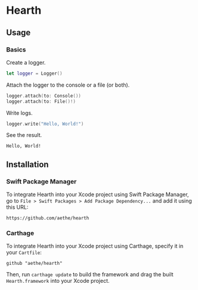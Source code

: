 # Hearth

## Usage

### Basics

Create a logger.

```swift
let logger = Logger()
```

Attach the logger to the console or a file (or both).

```swift
logger.attach(to: Console())
logger.attach(to: File()!)
```

Write logs.

```swift
logger.write("Hello, World!")
```

See the result.

```
Hello, World!
```

## Installation

### Swift Package Manager

To integrate Hearth into your Xcode project using Swift Package Manager, go to `File > Swift Packages > Add Package Dependency...` and add it using this URL:

```
https://github.com/aethe/hearth
```

### Carthage

To integrate Hearth into your Xcode project using Carthage, specify it in your `Cartfile`:

```
github "aethe/hearth"
```

Then, run `carthage update` to build the framework and drag the built `Hearth.framework` into your Xcode project.
